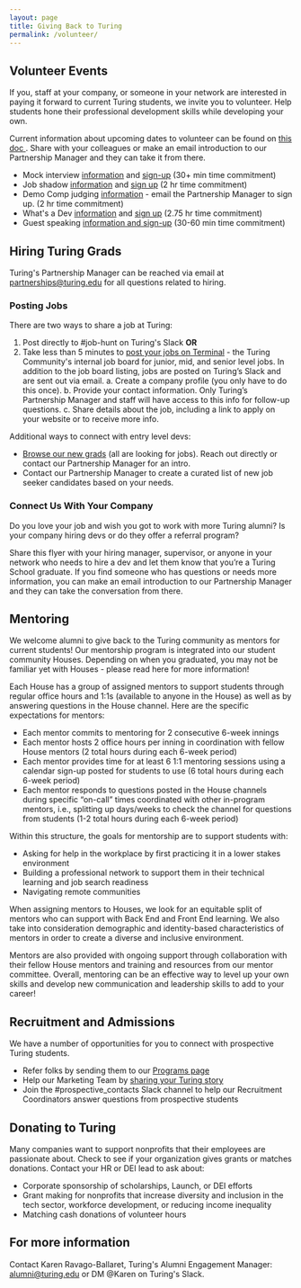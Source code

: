 ```yaml
---
layout: page
title: Giving Back to Turing
permalink: /volunteer/
---
```


## Volunteer Events

If you, staff at your company, or someone in your network are interested in paying it forward to current Turing students, we invite you to volunteer. Help students hone their professional development skills while developing your own.

Current information about upcoming dates to volunteer can be found on [this doc
](https://docs.google.com/document/d/1onS8F9uzftFGJbgNWyIeTCmzQW0mkBLZoDxsrVvO51o/edit?usp=sharing). Share with your colleagues or make an email introduction to our Partnership Manager and they can take it from there.

* Mock interview [information](https://docs.google.com/document/d/1UCTD7kPFAgHhLhV0M0qdDdwdI6JQuwAbDOWs1QPPJAI/edit?usp=sharing) and [sign-up](https://www.signupgenius.com/go/turingmockinterviews) (30+ min time commitment)
* Job shadow [information](https://docs.google.com/document/d/1c9quTBUg_atuLUIru5fSAlBm6sHlWP5QwPN4xAIyEvk/edit?usp=sharing) and [sign up](https://www.signupgenius.com/go/turingjobshadow) (2 hr time commitment)
* Demo Comp judging [information](https://docs.google.com/document/d/12H_GqG4bo7fnaGWpvyQGTcoIM4Wu9z7iPJOQ_hcavns/edit?usp=sharing) - email the Partnership Manager to sign up. (2 hr time commitment)
* What's a Dev [information](https://docs.google.com/document/d/1nDP1aJqCxWIWA7PL2W_WmzuIpuW8hSO_EjVLuYZoqy4/edit?usp=sharing) and [sign up](https://www.signupgenius.com/go/turingwhatsadev) (2.75 hr time commitment)
* Guest speaking [information and sign-up](https://airtable.com/shrEaKJFm8lXWVZzk) (30-60 min time commitment)

## Hiring Turing Grads

Turing's Partnership Manager can be reached via email at partnerships@turing.edu for all questions related to hiring.

### Posting Jobs

There are two ways to share a job at Turing:
1. Post directly to #job-hunt on Turing's Slack **OR**
2. Take less than 5 minutes to [post your jobs on Terminal](https://terminal.turing.edu/add-job) - the Turing Community's internal job board for junior, mid, and senior level jobs. In addition to the job board listing, jobs are posted on Turing’s Slack and are sent out via email.
a. Create a company profile (you only have to do this once).
b. Provide your contact information. Only Turing’s Partnership Manager and staff will have access to this info for follow-up questions.
c. Share details about the job, including a link to apply on your website or to receive more info.

Additional ways to connect with entry level devs:
* [Browse our new grads](https://terminal.turing.edu/profiles) (all are looking for jobs). Reach out directly or contact our Partnership Manager for an intro.
* Contact our Partnership Manager to create a curated list of new job seeker candidates based on your needs. 

### Connect Us With Your Company

Do you love your job and wish you got to work with more Turing alumni? Is your company hiring devs or do they offer a referral program?

Share this flyer with your hiring manager, supervisor, or anyone in your network who needs to hire a dev and let them know that you’re a Turing School graduate. If you find someone who has questions or needs more information, you can make an email introduction to our Partnership Manager and they can take the conversation from there.

## Mentoring

We welcome alumni to give back to the Turing community as mentors for current students! Our mentorship program is integrated into our student community Houses. Depending on when you graduated, you may not be familiar yet with Houses - please read here for more information!

Each House has a group of assigned mentors to support students through regular office hours and 1:1s (available to anyone in the House) as well as by answering questions in the House channel. Here are the specific expectations for mentors:
* Each mentor commits to mentoring for 2 consecutive 6-week innings
* Each mentor hosts 2 office hours per inning in coordination with fellow House mentors (2 total hours during each 6-week period)
* Each mentor provides time for at least 6 1:1 mentoring sessions using a calendar sign-up posted for students to use (6 total hours during each 6-week period)
* Each mentor responds to questions posted in the House channels during specific “on-call” times coordinated with other in-program mentors, i.e., splitting up days/weeks to check the channel for questions from students (1-2 total hours during each 6-week period)

Within this structure, the goals for mentorship are to support students with:
* Asking for help in the workplace by first practicing it in a lower stakes environment
* Building a professional network to support them in their technical learning and job search readiness
* Navigating remote communities

When assigning mentors to Houses, we look for an equitable split of mentors who can support with Back End and Front End learning. We also take into consideration demographic and identity-based characteristics of mentors in order to create a diverse and inclusive environment.

Mentors are also provided with ongoing support through collaboration with their fellow House mentors and training and resources from our mentor committee. Overall, mentoring can be an effective way to level up your own skills and develop new communication and leadership skills to add to your career!

## Recruitment and Admissions
We have a number of opportunities for you to connect with prospective Turing students.
* Refer folks by sending them to our [Programs page](https://turing.edu/programs)
* Help our Marketing Team by [sharing your Turing story](https://docs.google.com/forms/d/e/1FAIpQLScoiT6jO4W1xneJLOmWySEj4CH5g8d9wS4Tmsj2KQF_mrp3jA/viewform)
* Join the #prospective_contacts Slack channel to help our Recruitment Coordinators answer questions from prospective students

## Donating to Turing
Many companies want to support nonprofits that their employees are passionate about. Check to see if your organization gives grants or matches donations. Contact your HR or DEI lead to ask about:
* Corporate sponsorship of scholarships, Launch, or DEI efforts
* Grant making for nonprofits that increase diversity and inclusion in the tech sector, workforce development, or reducing income inequality
* Matching cash donations of volunteer hours

## For more information
Contact Karen Ravago-Ballaret, Turing's Alumni Engagement Manager: alumni@turing.edu or DM @Karen on Turing's Slack.
